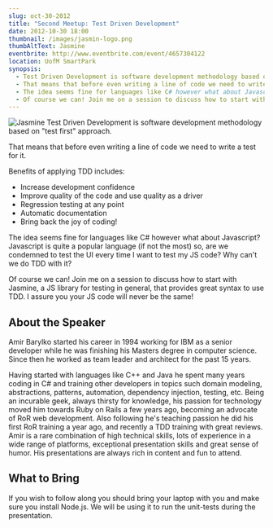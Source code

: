 ```yaml
---
slug: oct-30-2012
title: "Second Meetup: Test Driven Development"
date: 2012-10-30 18:00
thumbnail: /images/jasmin-logo.png
thumbAltText: Jasmine
eventbrite: http://www.eventbrite.com/event/4657304122
location: UofM SmartPark
synopsis:
  - Test Driven Development is software development methodology based on "test first" approach.
  - That means that before even writing a line of code we need to write a test for it.
  - The idea seems fine for languages like C# however what about Javascript? Javascript is quite a popular language (if not the most) so, are we condemned to test the UI every time I want to test my JS code? Why can't we do TDD with it?
  - Of course we can! Join me on a session to discuss how to start with Jasmine, a JS library for testing in general, that provides great syntax to use TDD. I assure you your JS code will never be the same!
---
```


![Jasmine](/images/jasmin-logo.png "Jasmine")
Test Driven Development is software development methodology based on "test first" approach.

That means that before even writing a line of code we need to write a test for it.

Benefits of applying TDD includes:

* Increase development confidence
* Improve quality of the code and use quality as a driver
* Regression testing at any point
* Automatic documentation
* Bring back the joy of coding!

The idea seems fine for languages like C# however what about Javascript? Javascript is quite a popular language (if not the most) so, are we condemned to test the UI every time I want to test my JS code? Why can't we do TDD with it?

Of course we can! Join me on a session to discuss how to start with Jasmine, a JS library for testing in general, that provides great syntax to use TDD. I assure you your JS code will never be the same!

About the Speaker
-----------------

Amir Barylko started his career in 1994 working for IBM as a senior developer while he was finishing his Masters degree in computer science. Since then he worked as team leader and architect for the past 15 years.

Having started with languages like C++ and Java he spent many years coding in C# and training other developers in topics such domain modeling, abstractions, patterns, automation, dependency injection, testing, etc. Being an incurable geek, always thirsty for knowledge, his passion for technology moved him towards Ruby on Rails a few years ago, becoming an advocate of RoR web development. Also following he's teaching passion he did his first RoR training a year ago, and recently a TDD training with great reviews. Amir is a rare combination of high technical skills, lots of experience in a wide range of platforms, exceptional presentation skills and great sense of humor. His presentations are always rich in content and fun to attend.

What to Bring
-------------

If you wish to follow along you should bring your laptop with you and make sure you install Node.js. We will be using it to run the unit-tests during the presentation.

